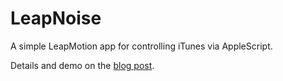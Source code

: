 LeapNoise
=======

A simple LeapMotion app for controlling iTunes via AppleScript.

Details and demo on the [blog
post](http://alexkoppel.com/blog/2013/07/22/a-leap-into-something-new/).

